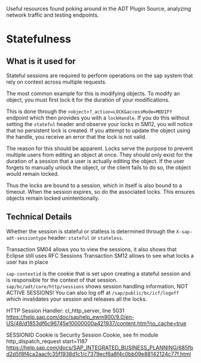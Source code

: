 Useful resources found poking around in the ADT Plugin Source, analyzing network traffic and testing endpoints.


# Statefulness

## What is it used for
Stateful sessions are required to perform operations on the sap system that rely on context across multiple requests. 

The most common example for this is modifying objects. To modify an object, you must first lock it for the duration of your modifications.

This is done through the `<object>?_action=LOCK&accessMode=MODIFY` endpoint which then provides you with a `lockHandle`. 
If you do this without setting the `stateful` header and observe your locks in SM12, you will notice that no persistent lock is created. 
If you attempt to update the object using the handle, you receive an error that the lock is not valid.

The reason for this should be apparent. Locks serve the purpose to prevent multiple users from editing an object at once. They should only exist for the duration
of a session that a user is actually editing the object. If the user forgets to manually unlock the object, or the client fails to do so, the object would remain locked.

Thus the locks are bound to a session, which in itself is also bound to a timeout. When the session expires, so do the associated locks. This ensures objects remain locked unintentionally.

## Technical Details
Whether the session is stateful or statless is determined through the `X-sap-adt-sessiontype` header: `stateful` or `stateless`.

Transaction SM04 allows you to view the sessions, it also shows that Eclipse still uses RFC Sessions
Transaction SM12 allows to see what locks a user has in place

`sap-contextid` is the cookie that is set upon creating a stateful session and is responsible for the context of that session.
`sap/bc/adt/core/http/sessions` shows session handling information, NOT ACTIVE SESSIONS! 
You can also log off at `/sap/public/bc/icf/logoff` which invalidates your session and releases all the locks.

HTTP Session Handler: cl_http_server, line 5031
https://help.sap.com/doc/saphelp_ewm900/9.0/en-US/48/d1853df6c96745e10000000a421937/content.htm?no_cache=true

SESSIONID Cookie is Security Session Cookie, see fn module http_dispatch_request start=1187
https://help.sap.com/docs/SAP_INTEGRATED_BUSINESS_PLANNING/685fbd2d5f8f4ca2aacfc35f1938d1c1/c7379ecf6a8f4c0bb09e88142124c77f.html
